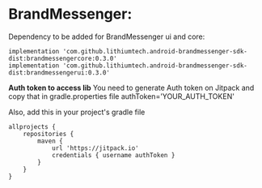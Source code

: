 # BrandMessenger:

Dependency to be added for BrandMessenger ui and core:

    implementation 'com.github.lithiumtech.android-brandmessenger-sdk-dist:brandmessengercore:0.3.0'
    implementation 'com.github.lithiumtech.android-brandmessenger-sdk-dist:brandmessengerui:0.3.0'


**Auth token to access lib**
You need to generate Auth token on Jitpack and copy that in gradle.properties file
authToken='YOUR_AUTH_TOKEN'

Also, add this in your project's gradle file

    allprojects {
        repositories {
            maven {
                url 'https://jitpack.io'
                credentials { username authToken }
            }
        }
    }